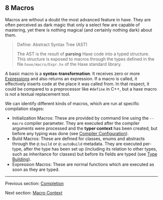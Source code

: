 ## 8 Macros

Macros are without a doubt the most advanced feature in haxe. They are often perceived as dark magic that only a select few are capable of mastering, yet there is nothing magical (and certainly nothing dark) about them.

> Define: Abstract Syntax Tree (AST)
>
> The AST is the result of **parsing** Haxe code into a typed structure. This structure is exposed to macros through the types defined in the file `haxe/macro/Expr.hx` of the Haxe standard library.


A basic macro is a **syntax-transformation**. It receives zero or more [Expressions](https://github.com/Simn/HaxeManual/tree/master/md/manual/5-Expressions.md) and also returns an expression. If a macro is called, it effectively inserts code at the place it was called from. In that respect, it could be compared to a preprocessor like `#define` in C++, but a haxe macro is not a textual replacement tool.

We can identify different kinds of macros, which are run at specific compilation stages:



* Initialization Macros: These are provided by command line using the `--macro` compiler parameter. They are executed after the compiler arguments were processed and the **typer context** has been created, but before any typing was done (see [Compiler Configuration](https://github.com/Simn/HaxeManual/tree/master/md/manual/8.7-Compiler_Configuration.md)).
* Build Macros: These are defined for classes, enums and abstracts through the `@:build` or `@:autoBuild` metadata. They are executed per-type, after the type has been set up (including its relation to other types, such as inheritance for classes) but before its fields are typed (see [Type Building](https://github.com/Simn/HaxeManual/tree/master/md/manual/8.5-Type_Building.md)).
* Expression Macros: These are normal functions which are executed as soon as they are typed.

---

Previous section: [Completion](https://github.com/Simn/HaxeManual/tree/master/md/manual/7.13-Completion.md)

Next section: [Macro Context](https://github.com/Simn/HaxeManual/tree/master/md/manual/8.1-Macro_Context.md)